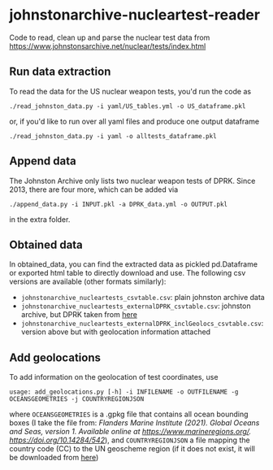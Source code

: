 # johnstonarchive-nucleartest-reader
Code to read, clean up and parse the nuclear test data from https://www.johnstonsarchive.net/nuclear/tests/index.html 


## Run data extraction  

To read the data for the US nuclear weapon tests, you'd run the code as 
```
./read_johnston_data.py -i yaml/US_tables.yml -o US_dataframe.pkl
```
or, if you'd like to run over all yaml files and produce one output dataframe 
```
./read_johnston_data.py -i yaml -o alltests_dataframe.pkl
```

## Append data 

The Johnston Archive only lists two nuclear weapon tests of DPRK. Since 2013, there are four more, which can be added via 
```
./append_data.py -i INPUT.pkl -a DPRK_data.yml -o OUTPUT.pkl
```
in the extra folder.


## Obtained data

In obtained_data, you can find the extracted data as pickled pd.Dataframe or exported html table to directly download and use. The following csv versions are available (other formats similarly): 

- ```johnstonarchive_nucleartests_csvtable.csv```: plain johnston archive data
- ```johnstonarchive_nucleartests_externalDPRK_csvtable.csv```: johnston archive, but DPRK taken from [here](https://agupubs.onlinelibrary.wiley.com/doi/10.1029/2022JB024728)
- ```johnstonarchive_nucleartests_externalDPRK_inclGeolocs_csvtable.csv```: version above but with geolocation information attached


## Add geolocations 

To add information on the geolocation of test coordinates, use 
```
usage: add_geolocations.py [-h] -i INFILENAME -o OUTFILENAME -g OCEANSGEOMETRIES -j COUNTRYREGIONJSON
```
where ```OCEANSGEOMETRIES``` is a .gpkg file that contains all ocean bounding boxes (I take the file from: _Flanders Marine Institute (2021). Global Oceans and Seas, version 1. Available online at https://www.marineregions.org/. https://doi.org/10.14284/542_), and ```COUNTRYREGIONJSON``` a file mapping the country code (CC) to the UN geoscheme region (if it does not exist, it will be downloaded from [here](https://raw.githubusercontent.com/lukes/ISO-3166-Countries-with-Regional-Codes/refs/heads/master/all/all.json))